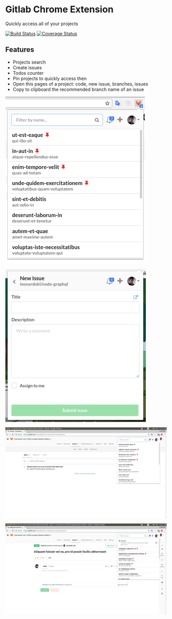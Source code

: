 # Gitlab Chrome Extension

Quickly access all of your projects

[![Build Status](https://travis-ci.org/leonardokl/gitlab-chrome-extension.svg?branch=master)](https://travis-ci.org/leonardokl/gitlab-chrome-extension)
[![Coverage Status](https://coveralls.io/repos/github/leonardokl/gitlab-chrome-extension/badge.svg?branch=master)](https://coveralls.io/github/leonardokl/gitlab-chrome-extension?branch=master)

## Features
  - Projects search
  - Create issues
  - Todos counter
  - Pin projects to quickly access then
  - Open this pages of a project: code, new issue, branches, issues
  - Copy to clipboard the recommended branch name of an issue

![alt text](src/assets/main.png)

![alt text](src/assets/new-issue.png)

![alt text](src/assets/main-fullscreen.png)

![alt text](src/assets/branch-name.png)
